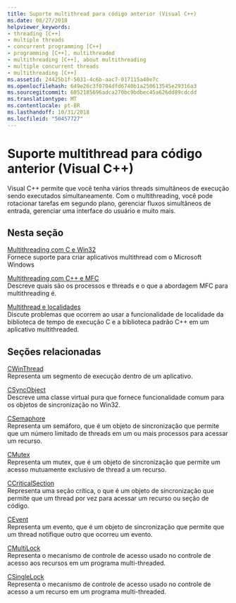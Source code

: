 ```yaml
---
title: Suporte multithread para código anterior (Visual C++)
ms.date: 08/27/2018
helpviewer_keywords:
- threading [C++]
- multiple threads
- concurrent programming [C++]
- programming [C++], multithreaded
- multithreading [C++], about multithreading
- multiple concurrent threads
- multithreading [C++]
ms.assetid: 24425b1f-5031-4c6b-aac7-017115a40e7c
ms.openlocfilehash: 649e26c3f0704dfd6740b1a250613545e29316a3
ms.sourcegitcommit: 6052185696adca270bc9bdbec45a626dd89cdcdd
ms.translationtype: MT
ms.contentlocale: pt-BR
ms.lasthandoff: 10/31/2018
ms.locfileid: "50457727"
---
```

# <a name="multithreading-support-for-older-code-visual-c"></a>Suporte multithread para código anterior (Visual C++)

Visual C++ permite que você tenha vários threads simultâneos de execução sendo executados simultaneamente. Com o multithreading, você pode rotacionar tarefas em segundo plano, gerenciar fluxos simultâneos de entrada, gerenciar uma interface do usuário e muito mais.

## <a name="in-this-section"></a>Nesta seção

[Multithreading com C e Win32](multithreading-with-c-and-win32.md)<br/>
Fornece suporte para criar aplicativos multithread com o Microsoft Windows

[Multithreading com C++ e MFC](multithreading-with-cpp-and-mfc.md)<br/>
Descreve quais são os processos e threads e o que a abordagem MFC para multithreading é.

[Multithread e localidades](multithreading-and-locales.md)<br/>
Discute problemas que ocorrem ao usar a funcionalidade de localidade da biblioteca de tempo de execução C e a biblioteca padrão C++ em um aplicativo multithreaded.

## <a name="related-sections"></a>Seções relacionadas

[CWinThread](../mfc/reference/cwinthread-class.md)<br/>
Representa um segmento de execução dentro de um aplicativo.

[CSyncObject](../mfc/reference/csyncobject-class.md)<br/>
Descreve uma classe virtual pura que fornece funcionalidade comum para os objetos de sincronização no Win32.

[CSemaphore](../mfc/reference/csemaphore-class.md)<br/>
Representa um semáforo, que é um objeto de sincronização que permite que um número limitado de threads em um ou mais processos para acessar um recurso.

[CMutex](../mfc/reference/cmutex-class.md)<br/>
Representa um mutex, que é um objeto de sincronização que permite um acesso mutuamente exclusivo de thread a um recurso.

[CCriticalSection](../mfc/reference/ccriticalsection-class.md)<br/>
Representa uma seção crítica, o que é um objeto de sincronização que permite que um thread por vez para acessar um recurso ou seção de código.

[CEvent](../mfc/reference/cevent-class.md)<br/>
Representa um evento, que é um objeto de sincronização que permite que um thread notifique outro que ocorreu um evento.

[CMultiLock](../mfc/reference/cmultilock-class.md)<br/>
Representa o mecanismo de controle de acesso usado no controle de acesso aos recursos em um programa multi-threaded.

[CSingleLock](../mfc/reference/csinglelock-class.md)<br/>
Representa o mecanismo de controle de acesso usado no controle de acesso a um recurso em um programa multi-threaded.